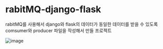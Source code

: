 # rabitMQ-django-flask

rabitMQ를 사용해서 django와 flask의 데이터가 동일한 데이터를 받을 수 있도록 comsumer와 producer 파일을 작성해서 만들 프로젝트


![image](https://user-images.githubusercontent.com/87759612/170255748-0d523588-3181-4cde-bf8a-287a32619ab0.PNG)
